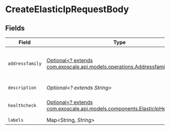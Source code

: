 # CreateElasticIpRequestBody


## Fields

| Field                                                                                                                          | Type                                                                                                                           | Required                                                                                                                       | Description                                                                                                                    |
| ------------------------------------------------------------------------------------------------------------------------------ | ------------------------------------------------------------------------------------------------------------------------------ | ------------------------------------------------------------------------------------------------------------------------------ | ------------------------------------------------------------------------------------------------------------------------------ |
| `addressfamily`                                                                                                                | [Optional<? extends com.exoscale.api.models.operations.Addressfamily>](../../models/operations/Addressfamily.md)               | :heavy_minus_sign:                                                                                                             | Elastic IP address family (default: :inet4)                                                                                    |
| `description`                                                                                                                  | *Optional<? extends String>*                                                                                                   | :heavy_minus_sign:                                                                                                             | Elastic IP description                                                                                                         |
| `healthcheck`                                                                                                                  | [Optional<? extends com.exoscale.api.models.components.ElasticIpHealthcheck>](../../models/components/ElasticIpHealthcheck.md) | :heavy_minus_sign:                                                                                                             | Elastic IP address healthcheck                                                                                                 |
| `labels`                                                                                                                       | Map<String, *String*>                                                                                                          | :heavy_minus_sign:                                                                                                             | N/A                                                                                                                            |